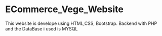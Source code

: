 # ECommerce_Vege_Website
This website is develope using HTML,CSS, Bootstrap. Backend with PHP and the DataBase i used is MYSQL
